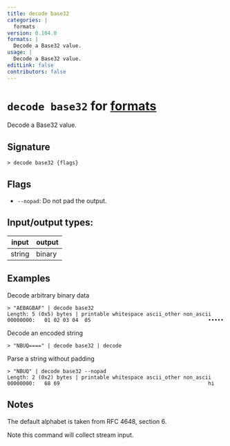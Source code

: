 ```yaml
---
title: decode base32
categories: |
  formats
version: 0.104.0
formats: |
  Decode a Base32 value.
usage: |
  Decode a Base32 value.
editLink: false
contributors: false
---
```

<!-- This file is automatically generated. Please edit the command in https://github.com/nushell/nushell instead. -->

# `decode base32` for [formats](/commands/categories/formats.md)

<div class='command-title'>Decode a Base32 value.</div>

## Signature

```> decode base32 {flags} ```

## Flags

 -  `--nopad`: Do not pad the output.


## Input/output types:

| input  | output |
| ------ | ------ |
| string | binary |
## Examples

Decode arbitrary binary data
```nu
> "AEBAGBAF" | decode base32
Length: 5 (0x5) bytes | printable whitespace ascii_other non_ascii
00000000:   01 02 03 04  05                                      •••••

```

Decode an encoded string
```nu
> "NBUQ====" | decode base32 | decode

```

Parse a string without padding
```nu
> "NBUQ" | decode base32 --nopad
Length: 2 (0x2) bytes | printable whitespace ascii_other non_ascii
00000000:   68 69                                                hi

```

## Notes
The default alphabet is taken from RFC 4648, section 6.

Note this command will collect stream input.